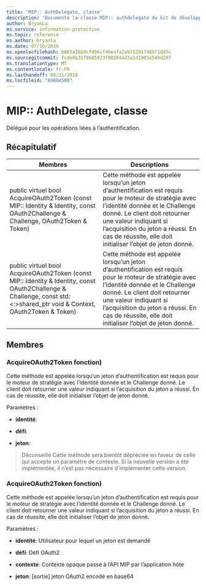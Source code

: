 ```yaml
---
title: 'MIP:: AuthDelegate, classe'
description: 'Documente la classe MIP:: authdelegate du kit de développement logiciel (SDK) Microsoft Information Protection (MIP).'
author: BryanLa
ms.service: information-protection
ms.topic: reference
ms.author: bryanla
ms.date: 07/16/2019
ms.openlocfilehash: b865a26b9cfd96cf4beafa2eb712917405f1dd5c
ms.sourcegitcommit: fcde8b31f8685023f002044d3a1d1903e548d207
ms.translationtype: MT
ms.contentlocale: fr-FR
ms.lasthandoff: 08/21/2019
ms.locfileid: "69884500"
---
```

# <a name="class-mipauthdelegate"></a>MIP:: AuthDelegate, classe 
Délégué pour les opérations liées à l’authentification.
  
## <a name="summary"></a>Récapitulatif
 Membres                        | Descriptions                                
--------------------------------|---------------------------------------------
public virtuel bool AcquireOAuth2Token (const MIP:: Identity & Identity, const OAuth2Challenge & Challenge, OAuth2Token & Token)  |  Cette méthode est appelée lorsqu’un jeton d’authentification est requis pour le moteur de stratégie avec l’identité donnée et le Challenge donné. Le client doit retourner une valeur indiquant si l’acquisition du jeton a réussi. En cas de réussite, elle doit initialiser l’objet de jeton donné.
public virtuel bool AcquireOAuth2Token (const MIP:: Identity & Identity, const OAuth2Challenge & Challenge, const std:\<:\>shared_ptr void & Context, OAuth2Token & Token)  |  Cette méthode est appelée lorsqu’un jeton d’authentification est requis pour le moteur de stratégie avec l’identité donnée et le Challenge donné. Le client doit retourner une valeur indiquant si l’acquisition du jeton a réussi. En cas de réussite, elle doit initialiser l’objet de jeton donné.
  
## <a name="members"></a>Membres
  
### <a name="acquireoauth2token-function"></a>AcquireOAuth2Token fonction)
Cette méthode est appelée lorsqu’un jeton d’authentification est requis pour le moteur de stratégie avec l’identité donnée et le Challenge donné. Le client doit retourner une valeur indiquant si l’acquisition du jeton a réussi. En cas de réussite, elle doit initialiser l’objet de jeton donné.

Paramètres :  
* **identité**: 


* **défi**: 


* **jeton**: 


> Déconseillé Cette méthode sera bientôt dépréciée en faveur de celle qui accepte un paramètre de contexte. Si la nouvelle version a été implémentée, il n’est pas nécessaire d’implémenter cette version.
  
### <a name="acquireoauth2token-function"></a>AcquireOAuth2Token fonction)
Cette méthode est appelée lorsqu’un jeton d’authentification est requis pour le moteur de stratégie avec l’identité donnée et le Challenge donné. Le client doit retourner une valeur indiquant si l’acquisition du jeton a réussi. En cas de réussite, elle doit initialiser l’objet de jeton donné.

Paramètres :  
* **identité**: Utilisateur pour lequel un jeton est demandé 


* **défi**: Défi OAuth2 


* **contexte**: Contexte opaque passé à l’API MIP par l’application hôte 


* **jeton**: [sortie] jeton OAuth2 encodé en base64

